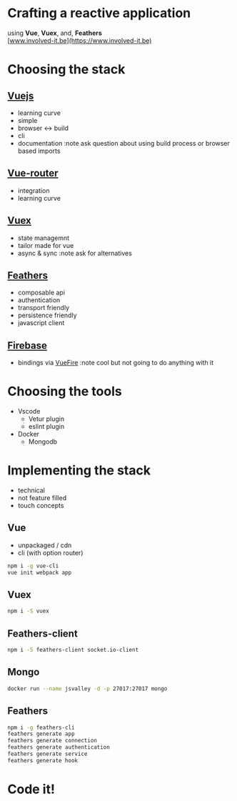 # Crafting a reactive application  
using **Vue**, **Vuex**, and, **Feathers**  
[www.involved-it.be](https://www.involved-it.be)



# Choosing the stack


## [Vuejs](https://github.com/vuejs/vue)
- learning curve
- simple
- browser <-> build
- cli
- documentation
:note ask question about using build process or browser based imports


## [Vue-router](https://github.com/vuejs/vue-router)
- integration
- learning curve


## [Vuex](https://github.com/vuejs/vuex)
- state managemnt
- tailor made for vue
- async & sync
:note ask for alternatives


## [Feathers](https://github.com/feathersjs/feathers)
- composable api
- authentication
- transport friendly
- persistence friendly
- javascript client


## [Firebase](https://firebase.google.com/)
- bindings via [VueFire](https://github.com/vuejs/vuefire)
:note cool but not going to do anything with it



# Choosing the tools
- Vscode
    - Vetur plugin
    - eslint plugin
- Docker
    - Mongodb



# Implementing the stack
- technical
- not feature filled
- touch concepts


## Vue
- unpackaged / cdn
- cli (with option router)
```bash
npm i -g vue-cli
vue init webpack app
```


## Vuex
```bash
npm i -S vuex
```


## Feathers-client
```bash
npm i -S feathers-client socket.io-client
```


## Mongo
```bash
docker run --name jsvalley -d -p 27017:27017 mongo
```


## Feathers

```bash
npm i -g feathers-cli
feathers generate app
feathers generate connection
feathers generate authentication
feathers generate service
feathers generate hook
```



# Code it!